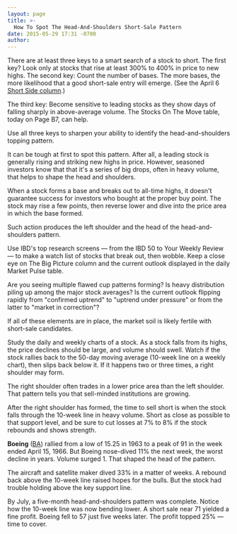 ```yaml
---
layout: page
title: >-
  How To Spot The Head-And-Shoulders Short-Sale Pattern
date: 2015-05-29 17:31 -0700
author: 
---
```





There are at least three keys to a smart search of a stock to short. The first key? Look only at stocks that rise at least 300% to 400% in price to new highs. The second key: Count the number of bases. The more bases, the more likelihood that a good short-sale entry will emerge. (See the April 6 [Short Side column](http://news.investors.com/investing/the-short-side.htm).)


The third key: Become sensitive to leading stocks as they show days of falling sharply in above-average volume. The Stocks On The Move table, today on Page B7, can help.


Use all three keys to sharpen your ability to identify the head-and-shoulders topping pattern.


It can be tough at first to spot this pattern. After all, a leading stock is generally rising and striking new highs in price. However, seasoned investors know that that it's a series of big drops, often in heavy volume, that helps to shape the head and shoulders.


When a stock forms a base and breaks out to all-time highs, it doesn't guarantee success for investors who bought at the proper buy point. The stock may rise a few points, then reverse lower and dive into the price area in which the base formed.


Such action produces the left shoulder and the head of the head-and-shoulders pattern.


Use IBD's top research screens — from the IBD 50 to Your Weekly Review — to make a watch list of stocks that break out, then wobble. Keep a close eye on The Big Picture column and the current outlook displayed in the daily Market Pulse table.


Are you seeing multiple flawed cup patterns forming? Is heavy distribution piling up among the major stock averages? Is the current outlook flipping rapidly from "confirmed uptrend" to "uptrend under pressure" or from the latter to "market in correction"?


If all of these elements are in place, the market soil is likely fertile with short-sale candidates.


Study the daily and weekly charts of a stock. As a stock falls from its highs, the price declines should be large, and volume should swell. Watch if the stock rallies back to the 50-day moving average (10-week line on a weekly chart), then slips back below it. If it happens two or three times, a right shoulder may form.


The right shoulder often trades in a lower price area than the left shoulder. That pattern tells you that sell-minded institutions are growing.


After the right shoulder has formed, the time to sell short is when the stock falls through the 10-week line in heavy volume. Short as close as possible to that support level, and be sure to cut losses at 7% to 8% if the stock rebounds and shows strength.


**Boeing** ([BA](https://research.investors.com/quote.aspx?symbol=BA)) rallied from a low of 15.25 in 1963 to a peak of 91 in the week ended April 15, 1966. But Boeing nose-dived 11% the next week, the worst decline in years. Volume surged 1. That shaped the head of the pattern.


The aircraft and satellite maker dived 33% in a matter of weeks. A rebound back above the 10-week line raised hopes for the bulls. But the stock had trouble holding above the key support line.


By July, a five-month head-and-shoulders pattern was complete. Notice how the 10-week line was now bending lower. A short sale near 71 yielded a fine profit. Boeing fell to 57 just five weeks later. The profit topped 25% — time to cover.




